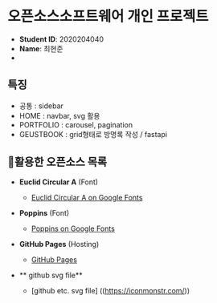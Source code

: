 # 오픈소스소프트웨어 개인 프로젝트

- **Student ID**: 2020204040
- **Name**: 최현준
- 
## 특징
- 공통 : sidebar
- HOME : navbar, svg 활용
- PORTFOLIO : carousel, pagination
- GEUSTBOOK : grid형태로 방명록 작성 / fastapi


## 활용한 오픈소스 목록
- **Euclid Circular A** (Font)
  - [Euclid Circular A on Google Fonts](https://fonts.google.com/specimen/Euclid+Circular+A)

- **Poppins** (Font)
  - [Poppins on Google Fonts](https://fonts.google.com/specimen/Poppins)

- **GitHub Pages** (Hosting)
  - [GitHub Pages]([https://pages.github.com/](https://github.com/frontend-joe))

- ** github svg file**
  - [github etc. svg file] ((https://iconmonstr.com/)) 
